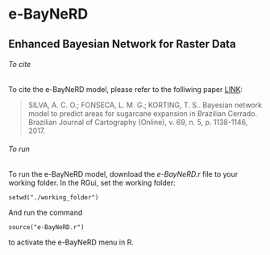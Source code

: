 # e-BayNeRD
## Enhanced Bayesian Network for Raster Data

###### To cite
To cite the e-BayNeRD model, please refer to the folliwing paper [LINK](http://www.lsie.unb.br/rbc/index.php/rbc/article/view/1983):
> SILVA, A. C. O.; FONSECA, L. M. G.; KORTING, T. S.. Bayesian network model to predict areas for sugarcane expansion in Brazilian Cerrado. Brazilian Journal of Cartography (Online), v. 69, n. 5, p. 1138-1146, 2017.

###### To run
To run the e-BayNeRD model, download the *e-BayNeRD.r* file to your working folder.
In the RGui, set the working folder:
```
setwd("./working_folder")
```
And run the command 
```
source("e-BayNeRD.r")
```
to activate the e-BayNeRD menu in R. 
